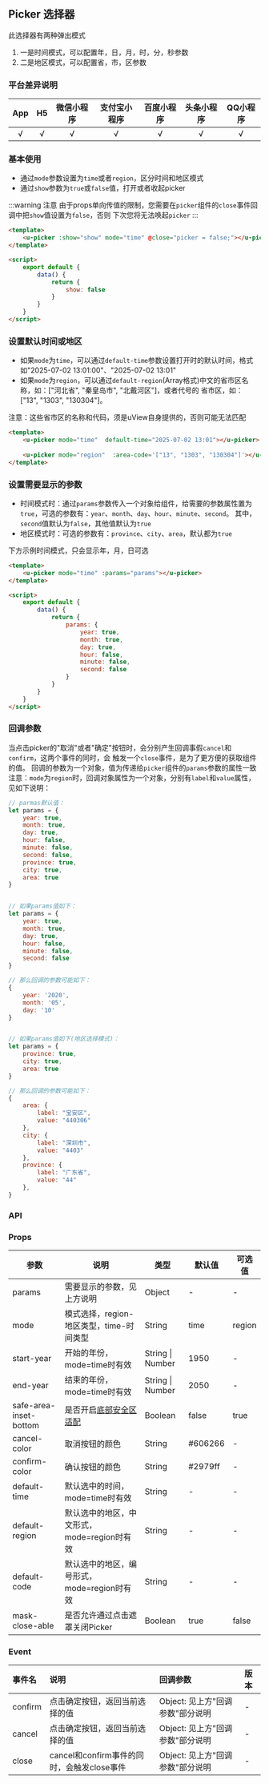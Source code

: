 ## Picker 选择器

此选择器有两种弹出模式

1. 一是时间模式，可以配置年，日，月，时，分，秒参数
2. 二是地区模式，可以配置省，市，区参数

### 平台差异说明

|App|H5|微信小程序|支付宝小程序|百度小程序|头条小程序|QQ小程序|
|:-:|:-:|:-:|:-:|:-:|:-:|:-:|
|√|√|√|√|√|√|√|

### 基本使用

- 通过`mode`参数设置为`time`或者`region`，区分时间和地区模式
- 通过`show`参数为`true`或`false`值，打开或者收起picker

:::warning 注意
由于props单向传值的限制，您需要在`picker`组件的`close`事件回调中把`show`值设置为`false`，否则
下次您将无法唤起`picker`
:::

```html
<template>
	<u-picker :show="show" mode="time" @close="picker = false;"></u-picker>
</template>

<script>
	export default {
		data() {
			return {
				show: false
			}
		}
	}
</script>
```

### 设置默认时间或地区

- 如果`mode`为`time`，可以通过`default-time`参数设置打开时的默认时间，格式如"2025-07-02 13:01:00"、"2025-07-02 13:01"
- 如果`mode`为`region`，可以通过`default-region`(Array格式)中文的省市区名称，如：["河北省", "秦皇岛市", "北戴河区"]，或者代号的
省市区，如：["13", "1303", "130304"]。

注意：这些省市区的名称和代码，须是uView自身提供的，否则可能无法匹配

```html
<template>
	<u-picker mode="time"  default-time="2025-07-02 13:01"></u-picker>
	
	<u-picker mode="region"  :area-code='["13", "1303", "130304"]'></u-picker>
</template>
```

### 设置需要显示的参数

- 时间模式时：通过`params`参数传入一个对象给组件，给需要的参数属性置为`true`，可选的参数有：`year`、`month`、`day`、`hour`、`minute`、`second`。
其中，`second`值默认为`false`，其他值默认为`true`
- 地区模式时：可选的参数有：`province`、`city`、`area`，默认都为`true`

下方示例时间模式，只会显示年，月，日可选

```html
<template>
	<u-picker mode="time" :params="params"></u-picker>
</template>

<script>
	export default {
		data() {
			return {
				params: {
					year: true,
					month: true,
					day: true,
					hour: false,
					minute: false,
					second: false
				}
			}
		}
	}
</script>
```

### 回调参数

当点击picker的"取消"或者"确定"按钮时，会分别产生回调事假`cancel`和`confirm`，这两个事件的同时，会
触发一个`close`事件，是为了更方便的获取组件的值。
回调的参数为一个对象，值为传递给`picker`组件的`params`参数的属性一致  
注意：`mode`为`region`时，回调对象属性为一个对象，分别有`label`和`value`属性，见如下说明：

```js
// parmas默认值：
let params = {
	year: true,
	month: true,
	day: true,
	hour: false,
	minute: false,
	second: false,
	province: true,
	city: true,
	area: true
}


// 如果params值如下：
let params = {
	year: true,
	month: true,
	day: true,
	hour: false,
	minute: false,
	second: false
}

// 那么回调的参数可能如下：
{
	year: '2020',
	month: '05',
	day: '10'
}


// 如果params值如下(地区选择模式)：
let params = {
	province: true,
	city: true,
	area: true
}

// 那么回调的参数可能如下：
{
	area: {
		label: "宝安区",
		value: "440306"
	},
	city: {
		label: "深圳市",
		value: "4403"
	},
	province: {
		label: "广东省",
		value: "44"
	},
}
```

### API

### Props

| 参数          | 说明            | 类型            | 默认值             |  可选值   |
|-------------  |---------------- |---------------|------------------ |-------- |
| params | 需要显示的参数，见上方说明  | Object | - | - |
| mode | 模式选择，region-地区类型，time-时间类型  | String	 | time | region |
| start-year | 开始的年份，mode=time时有效 | String \| Number | 1950 | - |
| end-year | 结束的年份，mode=time时有效 | String \| Number | 2050 | - |
| safe-area-inset-bottom | 是否开启[底部安全区适配](/guide/safeAreaInset.html#关于uview某些组件safe-area-inset参数的说明) | Boolean  | false | true |
| cancel-color | 取消按钮的颜色  | String | #606266 | - |
| confirm-color | 确认按钮的颜色  | String | #2979ff | - | 6
| default-time | 默认选中的时间，mode=time时有效  | String | - | - |
| default-region | 默认选中的地区，中文形式，mode=region时有效  | String | - | - |
| default-code | 默认选中的地区，编号形式，mode=region时有效  | String | - | - |
| mask-close-able | 是否允许通过点击遮罩关闭Picker  | Boolean | true | false |


### Event

|事件名|说明|回调参数|版本|
|:-|:-|:-|:-|
| confirm | 点击确定按钮，返回当前选择的值 | Object: 见上方"回调参数"部分说明 | - |
| cancel | 点击确定按钮，返回当前选择的值 | Object: 见上方"回调参数"部分说明 | - |
| close | cancel和confirm事件的同时，会触发close事件 | Object: 见上方"回调参数"部分说明 | - |
